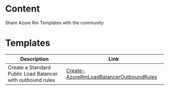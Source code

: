 # Content
Share Azure Rm Templates with the community 


# Templates

| Description  | Link |
| ------------- | ------------- |
| Create a Standard Public Load Balancer with outbound rules | [Create-AzureRmLoadBalancerOutboundRules](Create-AzureRmLoadBalancerOutboundRules) |
